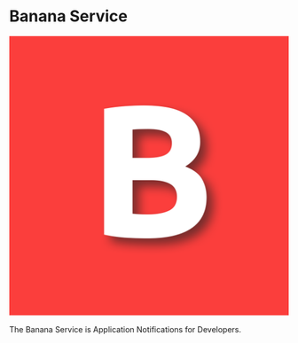 # Banana Service

![Banana Logo](https://raw.githubusercontent.com/AromaTech/banana/develop/Graphics/Logo.png)

The Banana Service is Application Notifications for Developers.
